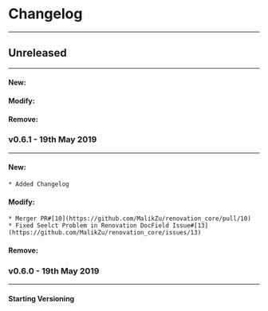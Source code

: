 # Changelog
---


## Unreleased
---
#### New:
#### Modify:
#### Remove:


### v0.6.1 - 19th May 2019
---
#### New:
    * Added Changelog

#### Modify: 
    * Merger PR#[10](https://github.com/MalikZu/renovation_core/pull/10)
    * Fixed Seelct Problem in Renovation DocField Issue#[13](https://github.com/MalikZu/renovation_core/issues/13)

#### Remove:


### v0.6.0 - 19th May 2019
---

#### Starting Versioning
